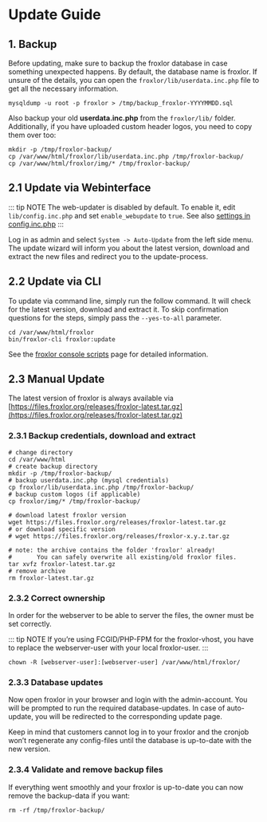 # Update Guide

## 1. Backup

Before updating, make sure to backup the froxlor database in case something unexpected happens. By default, the database name is froxlor. If unsure of the details, you can open the `froxlor/lib/userdata.inc.php` file to get all the necessary information.

```shell
mysqldump -u root -p froxlor > /tmp/backup_froxlor-YYYYMMDD.sql
```

Also backup your old **userdata.inc.php** from the `froxlor/lib/` folder. Additionally, if you have uploaded custom header logos, you need to copy them over too:

```shell
mkdir -p /tmp/froxlor-backup/
cp /var/www/html/froxlor/lib/userdata.inc.php /tmp/froxlor-backup/
cp /var/www/html/froxlor/img/* /tmp/froxlor-backup/
```


## 2.1 Update via Webinterface

::: tip NOTE
The web-updater is disabled by default. To enable it, edit `lib/config.inc.php` and set `enable_webupdate` to `true`. See also [settings in config.inc.php](../admin-guide/settings/#_3-settings-in-config-inc-php)
:::

Log in as admin and select `System -> Auto-Update` from the left side menu. The update wizard will inform you about the latest version, download and extract the new files and redirect you to the update-process.

## 2.2 Update via CLI

To update via command line, simply run the follow command. It will check for the latest version, download and extract it. To skip confirmation questions for the steps, simply pass the `--yes-to-all` parameter.

```shell
cd /var/www/html/froxlor
bin/froxlor-cli froxlor:update
```

See the [froxlor console scripts](../admin-guide/cli-scripts#update) page for detailed information.

## 2.3 Manual Update

The latest version of froxlor is always available via [https://files.froxlor.org/releases/froxlor-latest.tar.gz](https://files.froxlor.org/releases/froxlor-latest.tar.gz)

### 2.3.1 Backup credentials, download and extract

```shell
# change directory
cd /var/www/html
# create backup directory
mkdir -p /tmp/froxlor-backup/
# backup userdata.inc.php (mysql credentials)
cp froxlor/lib/userdata.inc.php /tmp/froxlor-backup/
# backup custom logos (if applicable)
cp froxlor/img/* /tmp/froxlor-backup/

# download latest froxlor version
wget https://files.froxlor.org/releases/froxlor-latest.tar.gz
# or download specific version
# wget https://files.froxlor.org/releases/froxlor-x.y.z.tar.gz

# note: the archive contains the folder 'froxlor' already! 
#       You can safely overwrite all existing/old froxlor files.
tar xvfz froxlor-latest.tar.gz
# remove archive
rm froxlor-latest.tar.gz
```

### 2.3.2 Correct ownership

In order for the webserver to be able to server the files, the owner must be set correctly. 

::: tip NOTE
If you’re using FCGID/PHP-FPM for the froxlor-vhost, you have to replace the webserver-user with your local froxlor-user.
:::

```shell
chown -R [webserver-user]:[webserver-user] /var/www/html/froxlor/
```

### 2.3.3 Database updates

Now open froxlor in your browser and login with the admin-account. You will be prompted to run the required database-updates. In case of auto-update, you will be redirected to the corresponding update page.

Keep in mind that customers cannot log in to your froxlor and the cronjob won’t regenerate any config-files until the database is up-to-date with the new version.

### 2.3.4 Validate and remove backup files

If everything went smoothly and your froxlor is up-to-date you can now remove the backup-data if you want:

```shell
rm -rf /tmp/froxlor-backup/
```
